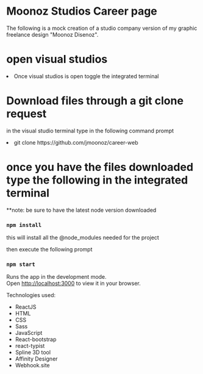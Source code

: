 # Moonoz Studios Career page

The following is a mock creation of a studio company version of my graphic freelance design "Moonoz Disenoz". 

# open visual studios 

<li>Once visual studios is open toggle the integrated terminal</li>

# Download files through a git clone request

in the visual studio terminal type in the following command prompt

<li>git clone https://github.com/jmoonoz/career-web</li>

# once you have the files downloaded type the following in the integrated terminal 

 **note: be sure to have the latest node version downloaded
 
 ### `npm install`
 
 this will install all the @node_modules needed for the project
 
then execute the following prompt

### `npm start`

Runs the app in the development mode.\
Open [http://localhost:3000](http://localhost:3000) to view it in your browser.


Technologies used:
<ul>
  <li>ReactJS</li>
  <li>HTML</li>
  <li>CSS</li>
  <li>Sass</li>
  <li>JavaScript</li>
  <li>React-bootstrap</li>
  <li>react-typist</li>
  <li>Spline 3D tool</li>
  <li>Affinity Designer</li>
  <li>Webhook.site</li>
</ul>


